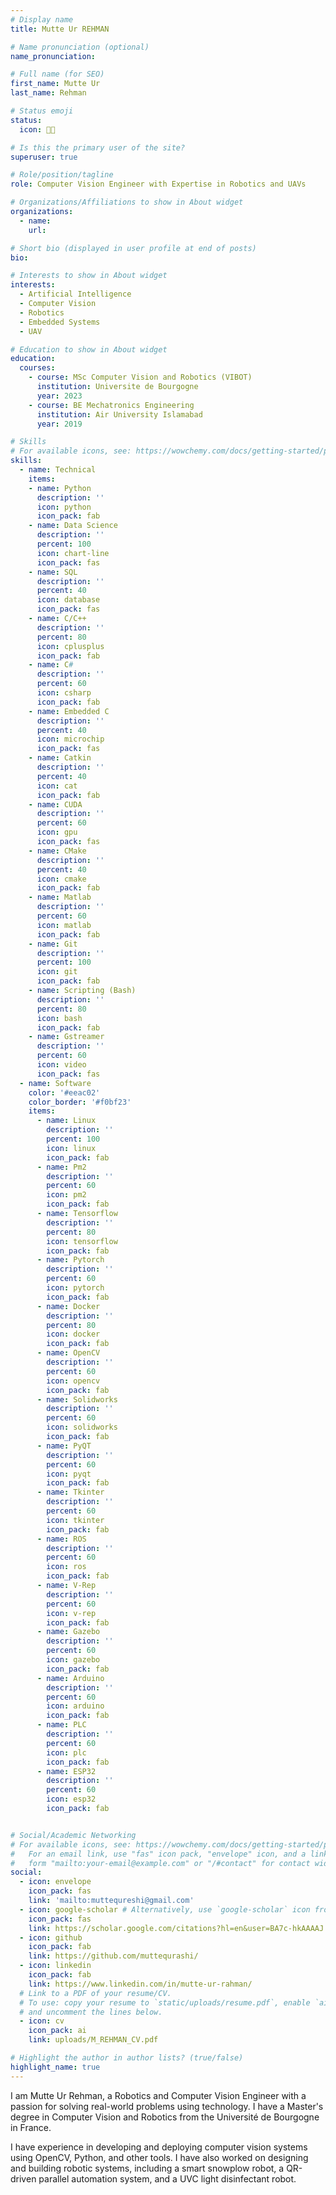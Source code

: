 ```yaml
---
# Display name
title: Mutte Ur REHMAN

# Name pronunciation (optional)
name_pronunciation:

# Full name (for SEO)
first_name: Mutte Ur 
last_name: Rehman

# Status emoji
status:
  icon: 🧑‍💻️

# Is this the primary user of the site?
superuser: true

# Role/position/tagline
role: Computer Vision Engineer with Expertise in Robotics and UAVs

# Organizations/Affiliations to show in About widget
organizations:
  - name: 
    url: 

# Short bio (displayed in user profile at end of posts)
bio: 

# Interests to show in About widget
interests:
  - Artificial Intelligence
  - Computer Vision
  - Robotics
  - Embedded Systems
  - UAV

# Education to show in About widget
education:
  courses:
    - course: MSc Computer Vision and Robotics (VIBOT)
      institution: Universite de Bourgogne
      year: 2023
    - course: BE Mechatronics Engineering
      institution: Air University Islamabad
      year: 2019

# Skills
# For available icons, see: https://wowchemy.com/docs/getting-started/page-builder/#icons
skills:
  - name: Technical
    items:
    - name: Python
      description: ''
      icon: python
      icon_pack: fab
    - name: Data Science
      description: ''
      percent: 100
      icon: chart-line
      icon_pack: fas
    - name: SQL
      description: ''
      percent: 40
      icon: database
      icon_pack: fas
    - name: C/C++
      description: ''
      percent: 80
      icon: cplusplus
      icon_pack: fab
    - name: C#
      description: ''
      percent: 60
      icon: csharp
      icon_pack: fab
    - name: Embedded C
      description: ''
      percent: 40
      icon: microchip
      icon_pack: fas
    - name: Catkin
      description: ''
      percent: 40
      icon: cat
      icon_pack: fab
    - name: CUDA
      description: ''
      percent: 60
      icon: gpu
      icon_pack: fas
    - name: CMake
      description: ''
      percent: 40
      icon: cmake
      icon_pack: fab
    - name: Matlab
      description: ''
      percent: 60
      icon: matlab
      icon_pack: fab
    - name: Git
      description: ''
      percent: 100
      icon: git
      icon_pack: fab
    - name: Scripting (Bash)
      description: ''
      percent: 80
      icon: bash
      icon_pack: fab
    - name: Gstreamer
      description: ''
      percent: 60
      icon: video
      icon_pack: fas
  - name: Software
    color: '#eeac02'
    color_border: '#f0bf23'
    items:
      - name: Linux
        description: ''
        percent: 100
        icon: linux
        icon_pack: fab
      - name: Pm2
        description: ''
        percent: 60
        icon: pm2
        icon_pack: fab
      - name: Tensorflow
        description: ''
        percent: 80
        icon: tensorflow
        icon_pack: fab
      - name: Pytorch
        description: ''
        percent: 60
        icon: pytorch
        icon_pack: fab
      - name: Docker
        description: ''
        percent: 80
        icon: docker
        icon_pack: fab
      - name: OpenCV
        description: ''
        percent: 60
        icon: opencv
        icon_pack: fab
      - name: Solidworks
        description: ''
        percent: 60
        icon: solidworks
        icon_pack: fab
      - name: PyQT
        description: ''
        percent: 60
        icon: pyqt
        icon_pack: fab
      - name: Tkinter
        description: ''
        percent: 60
        icon: tkinter
        icon_pack: fab
      - name: ROS
        description: ''
        percent: 60
        icon: ros
        icon_pack: fab
      - name: V‑Rep
        description: ''
        percent: 60
        icon: v-rep
        icon_pack: fab
      - name: Gazebo
        description: ''
        percent: 60
        icon: gazebo
        icon_pack: fab
      - name: Arduino
        description: ''
        percent: 60
        icon: arduino
        icon_pack: fab
      - name: PLC
        description: ''
        percent: 60
        icon: plc
        icon_pack: fab
      - name: ESP32
        description: ''
        percent: 60
        icon: esp32
        icon_pack: fab


# Social/Academic Networking
# For available icons, see: https://wowchemy.com/docs/getting-started/page-builder/#icons
#   For an email link, use "fas" icon pack, "envelope" icon, and a link in the
#   form "mailto:your-email@example.com" or "/#contact" for contact widget.
social:
  - icon: envelope
    icon_pack: fas
    link: 'mailto:muttequreshi@gmail.com'
  - icon: google-scholar # Alternatively, use `google-scholar` icon from `ai` icon pack
    icon_pack: fas
    link: https://scholar.google.com/citations?hl=en&user=BA7c-hkAAAAJ
  - icon: github
    icon_pack: fab
    link: https://github.com/muttequrashi/
  - icon: linkedin
    icon_pack: fab
    link: https://www.linkedin.com/in/mutte-ur-rahman/
  # Link to a PDF of your resume/CV.
  # To use: copy your resume to `static/uploads/resume.pdf`, enable `ai` icons in `params.yaml`,
  # and uncomment the lines below.
  - icon: cv
    icon_pack: ai
    link: uploads/M_REHMAN_CV.pdf

# Highlight the author in author lists? (true/false)
highlight_name: true
---
```


I am Mutte Ur Rehman, a Robotics and Computer Vision Engineer with a passion for solving real-world problems using technology. I have a Master's degree in Computer Vision and Robotics from the Université de Bourgogne in France.

I have experience in developing and deploying computer vision systems using OpenCV, Python, and other tools. I have also worked on designing and building robotic systems, including a smart snowplow robot, a QR-driven parallel automation system, and a UVC light disinfectant robot.
